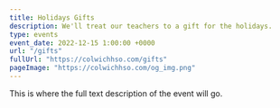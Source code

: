 ```yaml
---
title: Holidays Gifts
description: We'll treat our teachers to a gift for the holidays.
type: events
event_date: 2022-12-15 1:00:00 +0000
url: "/gifts"
fullUrl: "https://colwichhso.com/gifts"
pageImage: "https://colwichhso.com/og_img.png"
---
```

This is where the full text description of the event will go.